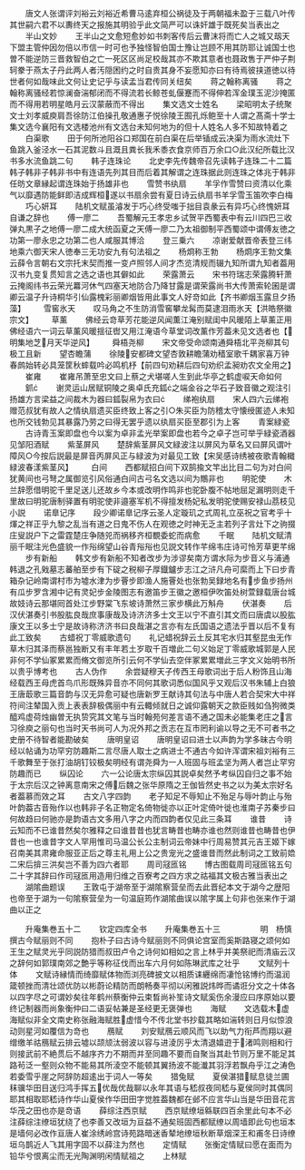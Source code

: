 <!-- { "loadSidebar": true } -->
　　唐文人张谓评刘裕云刘裕近希曹马逺弃桓公祸徒及于两朝福未盈于三载八叶传其世嗣六君不以夀终天之报施其明验乎此文简严可以诛奸雄于既死矣当表出之
　　半山文妙
　　王半山之文愈短愈妙如书刺客传后云曹沫将而亡人之城又刼天下盟主管仲因勿倍以市信一时可也予独怪智伯国士豫让岂顾不用其防耶让诚国士也曽不能逆防三晋救智伯之亡一死区区尚足校哉其亦不欺其意者也聂政售于严仲子荆轲豢于燕太子丹此两人者汚隠困约之时自贵其身不妄愿知亦曰有待焉彼挟道徳以待世者何如哉味此文何让史记乎与读孟当君传同关纽矣
　　蒋之翰称离骚
　　蒋之翰称离骚经若惊澜奋湍郁闭而不得流若长鲸苍虬偃蹇而不得伸若浑金璞玉泥沙掩匿而不得用若明星皓月云汉蒙蔽而不得出
　　集文选文士姓名
　　梁昭明太子统聚文士刘孝威庾肩吾徐防江伯操孔敬通惠子悦徐陵王囿孔烁鲍至十人谓之髙斋十学士集文选今襄阳有文选楼池州有文选台未知何地为的但十人姓名人多不知故特着之
　　白渠歌
　　田于何所池阳谷口郑国在前白渠在后举锸成云决渠为雨水流灶下鱼跳入釜泾水一石其泥数斗且溉且粪长我禾黍衣食京师百万余口○此汉纪所载比汉书多水流鱼跳二句
　　韩子连珠论
　　北史李先传魏帝召先读韩子连珠二十二篇韩子韩非子韩非书中有连语先列其目而后着其解谓之连珠据此则连珠之体兆于韩非任昉文章縁起谓连珠始于扬雄非也
　　雪赞书纨扇
　　羊孚作雪赞曰资清以化乘气以靡遇防能鲜即洁成辉桓遂以书扇余尝有夏日诗云纨扇书羊孚雪玉笛吹李白梅
　　巧心妍耳
　　陆机文赋虽濬发于巧心终受嗤于拙目袁彖云有异巧心终愧妍耳自谦之辞也
　　傅一廖二
　　吾蜀解元王孝忠乡试贺平西蜀表中有云川四巴三收弹丸黒子之地傅一廖二成大统函夏之天傅一廖二乃太祖御制平西蜀颂中谓傅友徳之功第一廖永忠之功第二也人咸服其博洽
　　登三乗六
　　凉谢爱献晋帝表登三纬地乘六御天宋人徳奉三无功安九有句法祖之
　　杨烱称王勃
　　杨烱序王勃文集云薛令言朝右文宗托末契而推一变卢照邻人间才杰览清规而辍九知所谓九知者葢用汉书九变复贯知言之选之语也其僻如此
　　荣露萧云
　　宋书符瑞志荣露腾轩萧云掩阁纬书云荣光羃河休气四塞天地防合乃降甘露是谓荣露尚书大传萧索轮囷是谓卿云温子升诗桐华引仙露槐彩丽卿烟皆用此事文人好竒如此【齐书卿烟玉露旦夕扬藻】
　　雪窖氷天
　　叹马角之不生防消雪窖攀龙髯而莫逮泪雨氷天【洪皓祭徽宗文】
　　草薰
　　佛经云竒草芳花能逆风闻薫江淹别赋闺中风暖陌上草薰正用佛经语六一词云草薰风暖揺征辔又用江淹语今草堂词改薰作芳葢未见文选者也【明集地芝月天华逆风】
　　舜梧尧柳
　　宋文帝受命颂南通舜梧北平尧柳其句极工且新
　　望杏瞻蒲
　　徐陵安都碑文望杏敦耕瞻蒲劝穑室歌千耦家喜万钟春鹧始转必具笼筐秋蟀载吟必鸣机杼【前四句劝耕后四句劝织孟昶劝农文全用之】
　　崔雍
　　崔雍吊萧至忠文曰上蔡之犬堪嗟人生到此华亭之鹤虚唳天命如何
　　釽
　　谢灵运山居赋铜陵之奥卓氏充鈲之端金谷之华石子致音徽之观注引扬雄方言梁益之间裁木为器曰鈲裂帛为衣曰
　　绨袍纨扇
　　宋人四六云绨袍赠范叔犹有故人之情纨扇遗买臣终致上客之引○朱买臣为防稽太守懐绶匿迹人未知也所交钱勃见其暴露乃劳之曰得无罢乎遗以纨扇买臣至郡引为上客
　　青案緑瓷
　　古诗青玉案即盘也今以案为卓非孟光举案即盘也若今之卓子岂可举乎緑瓷酒器见邹阳酒赋
　　紫茎屏风
　　楚辞紫茎屏风文緑波注以屏风为草名又曰屏风谓叶障风○今按后説最是屏音丙屏风正与緑波为对最见工致【宋吴感诗绣被夜歌青翰檝緑波春漾紫茎风】
　　白间
　　西都赋招白间下双鹄揄文竿出比目二句为对白间犹黄间也弓弩之属御览引风俗通白间古弓名文选以间为鷼非也
　　明驼使
　　木兰辞愿借明驼千里足送儿还故乡今本或改明作鸣非也驼卧腹不帖地屈足漏明则走千里故曰明驼唐制驿置有明驼使非邉塞军机不得擅发杨妃私发明驼使赐安禄山茘枝见小説
　　诺臯记序
　　段少卿诺臯记序云圣人定璇玑之式周礼立巫祝之官考乎十煇之祥正乎九黎之乱当有道之日鬼不伤人在观徳之时神无乏主若列子言灶下之驹掇庄叟説户下之雷霆楚庄争随兕而祸移齐桓覩委蛇而病愈
　　千眠
　　陆机文赋清丽千眠注光色盛貌一作谸绵望山谷青谸谸也见説文转作芊绵韦庄诗可怜芳草更芊绵
　　步有新船
　　韩文步有新船不知者改步为涉谬矣南方谓水际为步音义与浦通韩退之孔戣墓志蕃舶至步有下碇之税柳子厚鐡鑪步志江之浒凡舟可縻而上下曰步青箱杂记岭南谓村市为墟水津为步罾步即渔人施罾处也张勃吴録地名有步鱼步扬州有瓜步罗含湘中记有灵妃步金陵图志有邀笛步王徽之邀桓伊吹笛处树萱録载唐台城故妓诗云那堪囘首处江步野棠飞东坡诗萧然三家步横此万斛舟
　　伏湛奏
　　后汉伏湛奏引书股肱良哉庶事康哉及诗济济多士文王以宁不直引其文而曰唐虞以股肱康文王以多士宁是故诗称济济书曰良哉湛之言亦有左氏国语之遗法乎晋以后不复有此工致矣
　　古蜡祝丁零威歌遗句
　　礼记蜡祝辞云土反其宅水归其壑昆虫无作草木归其泽而蔡邕独断又有丰年若土岁取千百増此二句义始足丁零威歌城郭是人民非何不学仙冢累累而脩文御览所引云何不学仙去空伴冢累累増此三字文义始明书所以贵乎博考也
　　古人伪作
　　余尝疑穆天子传西王母歌词出于后人粉饰且山海经载西王母虎首鸟爪形既殊异音亦不同何其歌词悉似国风乎又观后汉书朱辅上白狼王唐菆歌三篇音韵与汉无异愈可疑也唐新罗王献诗其句法与中唐人若合契宋大中祥符间注辇国入贡上表表辞极偶丽中有云輙倾就日之诚仰露朝天之款臣贱如刍狗微类醯鸡虚荷烛幽曽无执贽究其文笔与当时翰苑何差言语不通之国未必能集老庄之言习徐庾之丽句也当时天书尚可人为况外邦之贡志在互市罔利谕以导之无不可者书之史册不待智者能勘破矣
　　唐明皇诏
　　唐明皇诏曰进士以声韵为学多昧古今明经以帖诵为功罕穷防趣斯二言尽唐人取士之病进士不通古今如许浑谓宋祖刘裕有三千歌舞至于张打油胡钉铰极矣明经有谓尧舜为一人班固与班孟坚为两人者岂止罕穷防趣而已
　　纵囚论
　　六一公论唐太宗纵囚其説卓矣然予考纵囚自归之事不始于太宗后汉之钟离意南宋之傅后魏之张华原隋之王伽皆然史书之以为美太宗好名者葢慕而效之耳
　　古文八字四韵
　　老子知足不辱知止不殆足与辱叶韵止与殆叶韵葢古音殆作以也韩非子名正物定名倚物徙亦以正叶定倚叶徙也淮南子苏秦步曰何故趋曰何驰亦是韵语古文多用八字之内而四韵者仅见此三条耳
　　谁昔
　　诗云知而不已谁昔然矣尔雅释之曰谁昔昔也犹言畴昔也畴亦谁也然则谁昔也畴昔也伊昔也一也谁昔字文人罕用惟司马温公长公主制词云帝妹中行周易赞其元吉王姬下嫁召南美其肃雍命服亚正后之尊主礼用上公之贵宠光之盛谁昔而然此制词之工致前嫓二宋后揜三洪矣岂不善为四六者耶
　　周司冦匜铭
　　博古图载周司冦匜铭五句二十字其辞曰作司冦匜用造用归维之百寮考之四方求之祜福其文极古雅当表出之
　　湖隂曲题误
　　王敦屯于湖帝至于湖隂察营垒而去此晋纪本文于湖今之歴阳也帝至于湖为一句隂察营垒为一句温庭筠作湖隂曲误以隂字属上句非也张来作于湖曲以正之






　　升庵集巻五十二
　　钦定四库全书
　　升庵集巻五十三　　　　　明　杨慎　撰古今赋丽则不同
　　抱朴子曰古诗今赋丽则不同俱论宫室而奚斯路寝之颂何如王生之赋灵光乎同説防猎而叔田卢令之诗何如相如之言上林乎并美祭祀而清庙云汉之辞何如郭璞南郊之艶乎等称征伐而出车六月何如陈琳武库之壮乎
　　文赋列十体
　　文赋诗縁情而绮靡赋体物而浏亮碑披文以相质诔纒绵而凄怆铭博约而温润箴顿挫而清壮颂优防以彬蔚论精防而朗畅奏平彻以闲雅説炜晔而谲诳分文之十体各以四字尽之可谓妙矣往年鹤州蔡衡仲云束晳尚补笙诗文赋奚伤余漫应曰序原始以要终记制器而尚象衡仲曰二语妥帖兼是圣经更无褒弹也
　　海赋
　　文选载木虚海赋似非全文南史称张融海赋胜虚惜今不传北堂书抄载其略如湍转则日月似惊浪动则星河如覆信为竒也
　　鴈赋
　　刘安赋鴈云顺风而飞以助气力衔芦而翔以避缯缴羊祜鴈赋云排云墟以颉颃汰弱波以容与进淩厉乎太清退嬉逰于渚鸣则相和行则接武前不絶贯后不越序齐力不期而并至同趣不要而自聚当其赴节则万里不能足其路茍泛一壑则众物不能易其所淩空不能顿其翼扬波不能瀐其羽浮若飘舟乎江之涛色若委雪乎崖之阿辞防超逺出于词人一等矣
　　猎兔赋
　　夏侯湛猎赋息徒兰圃秣骥华田目送归鸿手挥五优哉优哉聊以永年其语与嵇叔夜同嵇与夏侯同时其偶同耶其相取耶嵇诗作华山夏侯作华田田字觉胜葢魏都在邺不应言华山当是华田音花言华茂之田也亦是竒语
　　薛综注西京赋
　　西京赋缭垣緜联四百余里此句本不必注薛综注缭垣犹绕了也李善又改垣为亘益不通矣班固西都赋缭以周墙即此句也垣本是墙何必改作亘唐人崔涂绣岭宫诗苑路暗迷香辇地缭垣秋断草烟深王和甫冬日诗缭垣乌鹊近人飞其用字固不以薛注为然也
　　定情赋
　　张衡定情赋曰愿在面而为铅华兮恨离尘而无光陶渊明闲情赋祖之
　　上林赋
